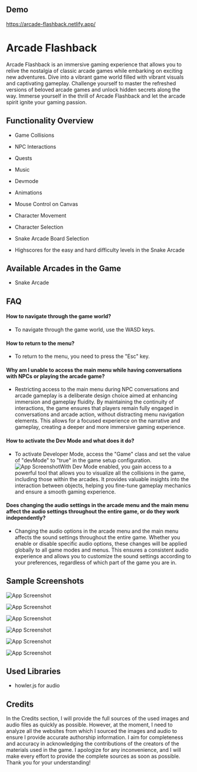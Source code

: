 
## Demo

https://arcade-flashback.netlify.app/
# Arcade Flashback

Arcade Flashback is an immersive gaming experience that allows you to relive the nostalgia of classic arcade games while embarking on exciting new adventures. Dive into a vibrant game world filled with vibrant visuals and captivating gameplay. Challenge yourself to master the refreshed versions of beloved arcade games and unlock hidden secrets along the way. Immerse yourself in the thrill of Arcade Flashback and let the arcade spirit ignite your gaming passion.

## Functionality Overview
* Game Collisions

* NPC Interactions

* Quests

* Music

* Devmode 

* Animations

* Mouse Control on Canvas

* Character Movement

* Character Selection

* Snake Arcade Board Selection

* Highscores for the easy and hard difficulty levels in the Snake Arcade
## Available Arcades in the Game
* Snake Arcade
## FAQ

#### How to navigate through the game world?
* To navigate through the game world, use the WASD keys.


#### How to return to the menu?
* To return to the menu, you need to press the "Esc" key.

#### Why am I unable to access the main menu while having conversations with NPCs or playing the arcade game?
* Restricting access to the main menu during NPC conversations and arcade gameplay is a deliberate design choice aimed at enhancing immersion and gameplay fluidity. By maintaining the continuity of interactions, the game ensures that players remain fully engaged in conversations and arcade action, without distracting menu navigation elements. This allows for a focused experience on the narrative and gameplay, creating a deeper and more immersive gaming experience.

#### How to activate the Dev Mode and what does it do?

* To activate Developer Mode, access the "Game" class and set the value of "devMode" to "true" in the game setup configuration.![App Screenshot](https://img001.prntscr.com/file/img001/WYvCRFZyRxKyqMpPEYkQLw.png)With Dev Mode enabled, you gain access to a powerful tool that allows you to visualize all the collisions in the game, including those within the arcades. It provides valuable insights into the interaction between objects, helping you fine-tune gameplay mechanics and ensure a smooth gaming experience.

#### Does changing the audio settings in the arcade menu and the main menu affect the audio settings throughout the entire game, or do they work independently?

* Changing the audio options in the arcade menu and the main menu affects the sound settings throughout the entire game. Whether you enable or disable specific audio options, these changes will be applied globally to all game modes and menus. This ensures a consistent audio experience and allows you to customize the sound settings according to your preferences, regardless of which part of the game you are in.

## Sample Screenshots
![App Screenshot](https://img001.prntscr.com/file/img001/V-qpw9mJRee0nKA1w5woIA.png)

![App Screenshot](https://img001.prntscr.com/file/img001/HOHaBHoRQOSYjq0U8XQoiw.png)

![App Screenshot](https://img001.prntscr.com/file/img001/S2zokOICT_Ce_83_r5uahw.png)

![App Screenshot](https://img001.prntscr.com/file/img001/RvQ04lKMQheOGgt0slv01g.png)

![App Screenshot](https://img001.prntscr.com/file/img001/5gmK0Ew7T4K9Ow3dngchSw.png)

![App Screenshot](https://img001.prntscr.com/file/img001/GJkdN7pLSpSNMHAnS2BAvg.png)

## Used Libraries
* howler.js for audio
## Credits
In the Credits section, I will provide the full sources of the used images and audio files as quickly as possible. However, at the moment, I need to analyze all the websites from which I sourced the images and audio to ensure I provide accurate authorship information. I aim for completeness and accuracy in acknowledging the contributions of the creators of the materials used in the game. I apologize for any inconvenience, and I will make every effort to provide the complete sources as soon as possible. Thank you for your understanding!